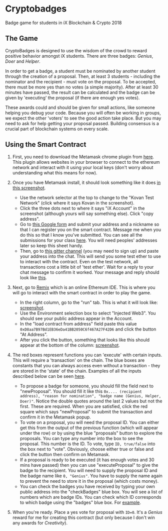 # Cryptobadges

Badge game for students in iX Blockchain &amp; Crypto 2018

## The Game

CryptoBadges is designed to use the wisdom of the crowd to reward positive behavior amongst iX students. There are three badges: *Genius*, *Doer* and *Helper*.

In order to get a badge, a student must be nominated by another student through the creation of a proposal. Then, at least 3 students - including the nominator and the recipient - must vote on the proposal. To be accepted, there must be more yes than no votes (a simple majority). After at least 30 minutes have passed, the result can be calculated and the badge can be given by 'executing' the proposal (if there are enough yes votes).

These awards could and should be given for small actions, like someone helping you debug your code. Because you will often be working in groups, we expect the other 'voters' to see the good action take place. But you may need to ask for help getting your proposal passed. Building consensus is a crucial part of blockchain systems on every scale.

## Using the Smart Contract

1. First, you need to download the Metamask chrome plugin from [here](https://metamask.io/#how-it-works). This plugin allows websites in your browser to connect to the ethereum network and interact with it using your local keys (don't worry about understanding what this means for now).
2. Once you have Metamask install, it should look something like it does [in this screenshot](https://drive.google.com/open?id=1rY6EtcyDPOM1iROjwfNp6WAzNd7GYFdV).
   - Use the network selector at the top to change to the  "Kovan Test Network" (click where it says Kovan in the screenshot).
   - Click the three dots next to where it says "iX Account" in the screenshot (although yours will say something else). Click "copy address".
   - Go to [this Google form](https://goo.gl/forms/R9ZwwhgP4B3qxy553) and submit your address and a nickname so that I can register you on the smart contract. Message me when you do this so that I know you've submitted. You can see all the submissions for your class [here](https://docs.google.com/spreadsheets/d/11GcOZAa8st3Vcn-ePtDMnQjmR46mPKJGaWI8Uy5FTwI/edit?usp=sharing). You will need peoples' addresses later so keep this sheet handy.
   - Then, go to [this gitter channel](https://gitter.im/kovan-testnet/faucet) (you may need to sign up) and paste your address into the chat. This will send you some test ether to use to interact with the contract. Even on the test network, all transactions cost a little bit of 'test ether'. Wait for a reply to your chat message to confirm it worked. Your message and reply should look like [this](https://drive.google.com/open?id=1ZJypgpgRoW-ReIgc70Wa8fTRgSkDaT6_).

3. Next, go to [Remix](http://remix.ethereum.org/) which is an online Ethereum IDE. This is where you will go to interact with the smart contract in order to play the game.
   -  In the right column, go to the "run" tab. This is what it will look like: [screenshot](https://drive.google.com/file/d/12R3Y0Bx6Qhb4M5QFEr6--OFo4wSyR_Xk/view?usp=sharing).
   - Use the Environment selection box to select "Injected Web3". You should see your public address appear in the Account.
   - In the "load contract from address" field paste this value `0xD8aa7B97Bd1EB36eDa41BB2050C6f467A27F42D6` and click the button "At Address".
   - After you click the button, something that looks like this should appear at the bottom of the column: [screenshot](https://drive.google.com/open?id=1thTqSSi7Ue58Uo7L70Bcaf5YDKGjbguy).

4. The red boxes represent functions you can 'execute' with certain inputs. This will require a 'transaction' on the chain. The blue boxes are constants that you can always access even without a transaction - they are stored in the 'state' of the chain. Examples of all the inputs described below can be seen [here](https://drive.google.com/open?id=1lWjX2Eqn6PJdiy-qr0t1uf4dibB83a54).
   - To propose a badge for someone, you should fill the field next to "newProposal". You should fill it like this `0x.... (recipient address), "reason for nomination", "badge name (Genius, Helper, Doer)"`. Notice the double quotes around the last 2 values but not the first. These are required. When you are satisfied, click the red square which says "newProposal" to submit the transaction and confirm it in the Metamask popup.
   - To vote on a proposal, you will need the proposal ID. You can either get this from the output of the previous function (which will appear under the row) or by using the blue "proposals" button to explore the proposals. You can type any number into the box to see the proposal. This number is the ID. To vote, type `ID, true/false` into the box next to "vote". Obviously, choose either true or false and click the button then confirm on Metamask.
   - If a proposal is ready to be executed (it has enough votes and 30 mins have passed) then you can use "executeProposal" to give the badge to the recipient. You will need to supply the proposal ID and the badge name like `0, "Genius"`. You have to supply the name again to prevent the need to store it in the proposal (which costs money).
   - You can check the badges you have received by typing your own public address into the "checkBadges" blue box. You will see a list of numbers which are badge IDs. You can check which ID corresponds to which badge using the "badges" blue box. For [example](https://drive.google.com/open?id=1iJjCbfcv-PgmizWZ4J_5rK675T6bP5kX).
5. When you're ready. Place a yes vote for proposal with `ID=0`. It's a *Genius* reward for me for creating this contract (but only because I don't win any awards for *Creativity*).
